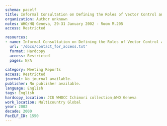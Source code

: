 ```yaml
---
schema: pacelf
title: Informal Consultation on Defining the Roles of Vector Control and Xenomonitoring in GPELF
organization: Author unknown
notes: WHO/HQ Geneva, 29-31 January 2002 - Room M.205
access: Restricted

resources:
- name: Informal Consultation on Defining the Roles of Vector Control and Xenomonitoring in GPELF
  url: '/docs/contact_for_access.txt'
  format: Hardcopy
  access: Restricted
  pages: N/A
 
category: Meeting Reports
access: Restricted
journal: No journal available.
publisher: No publisher available. 
language: English 
tags: English 
hardcopy_location: JCU WHOCC Ichimori collection;WHO Geneva
work_location: Multicountry Global
year: 2002
decade: 2000
PacELF_ID: 1550
---
```


